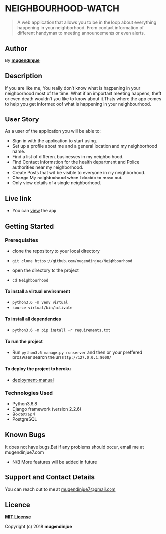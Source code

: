 # NEIGHBOURHOOD-WATCH

> A web application that allows you to be in the loop about everything happening in your neighborhood. From contact information of different handyman to meeting announcements or even alerts.

## Author

By **[mugendinjue](https://github.com/mugendinjue)**

## Description

 If you are like me, You really don’t know what is happening in your neighborhood most of the time. What if an important meeting happens, theft or even death wouldn’t you like to know about it.Thats where the app comes to help you get informed oof what is happening in your neighbourhood.

## User Story

As a user of the application you will be able to:

+ Sign in with the application to start using.
+ Set up a profile about me and a general location and my neighborhood name.
+ Find a list of different businesses in my neighborhood.
+ Find Contact Information for the health department and Police authorities near my neighborhood.
+ Create Posts that will be visible to everyone in my neighborhood.
+ Change My neighborhood when I decide to move out.
+ Only view details of a single neighborhood.



## Live link

+ You can [view]() the app 

## Getting Started

### Prerequisites

+ clone the repository to your local directory
* ```git clone https://github.com/mugendinjue/Neighbourhood```
+ open the directory to the project
* ```cd Neighbourhood```

#### To install a virtual environment

* ```python3.6 -m venv virtual``` 
* ```source virtual/bin/activate```

#### To install all dependencies

* ```python3.6 -m pip install -r requirements.txt```

#### To run the project

* Run ```python3.6 manage.py runserver``` and then on your preffered broswser search the url ```http://127.0.0.1:8000/``` 

#### To deploy the project to heroku

* [deployment-manual](https://github.com/jakhax/deploying-django-to-heroku-manual)

### Technologies Used

* Python3.6.8
* Django framework (version 2.2.6)
* Bootstrap4
* PostgreSQL

## Known Bugs

It does not have bugs.But if any problems should occur, email me at mugendinjue7.com

* N/B More features will be added in future

## Support and Contact Details

You can reach out to me at mugendinjue7@gmail.com

## Licence

**[MIT License](LICENSE)**

Copyright (c) 2018 **mugendinjue**
